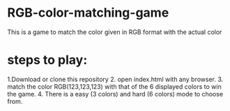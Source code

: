 # RGB-color-matching-game
This is a game to match the color given in RGB format with the actual color

# steps to play:
1.Download or clone this repository
2. open index.html with any browser.
3. match the color RGB(123,123,123) with that of the 6 displayed colors to win the game.
4. There is a easy (3 colors) and hard (6 colors) mode to choose from.
